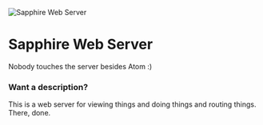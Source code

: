 ![Sapphire Web Server](https://cloud.noahschepers.com/s/pN2ndKDLFMGEtgD/download)

# Sapphire Web Server

Nobody touches the server besides Atom :)

### Want a description?

This is a web server for viewing things and doing things and routing things. There, done.